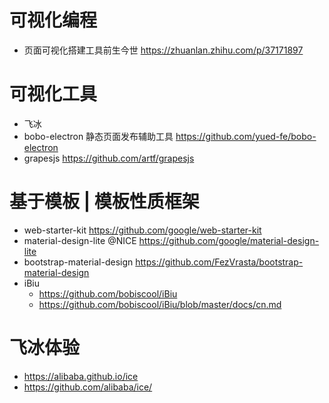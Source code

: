 # 可视化编程

- 页面可视化搭建工具前生今世  https://zhuanlan.zhihu.com/p/37171897

# 可视化工具

- 飞冰
- bobo-electron 静态页面发布辅助工具 https://github.com/yued-fe/bobo-electron
- grapesjs https://github.com/artf/grapesjs

# 基于模板 | 模板性质框架

- web-starter-kit https://github.com/google/web-starter-kit
- material-design-lite @NICE <https://github.com/google/material-design-lite>
- bootstrap-material-design <https://github.com/FezVrasta/bootstrap-material-design>
- iBiu 
    - https://github.com/bobiscool/iBiu
    - https://github.com/bobiscool/iBiu/blob/master/docs/cn.md
    
# 飞冰体验

- https://alibaba.github.io/ice
- https://github.com/alibaba/ice/